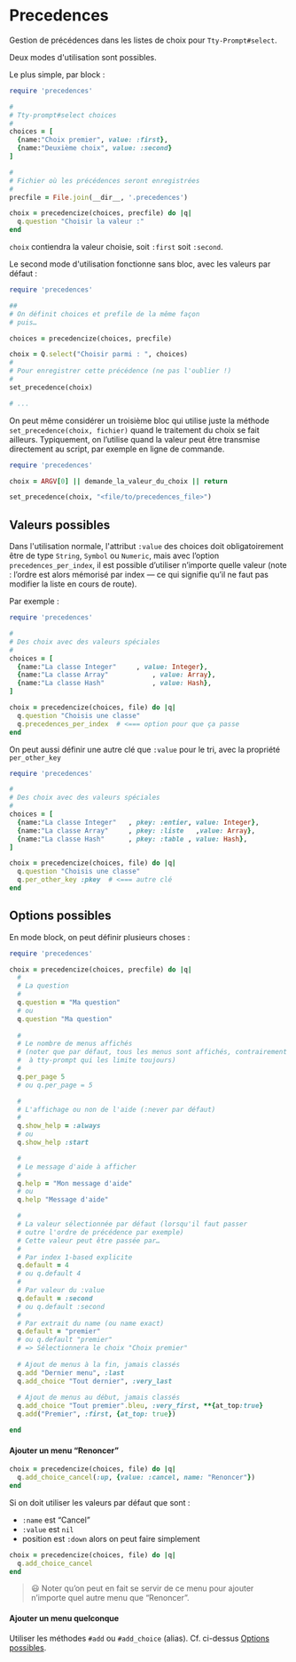 # Precedences

Gestion de précédences dans les listes de choix pour `Tty-Prompt#select`.

Deux modes d'utilisation sont possibles.

Le plus simple, par block :

~~~ruby
require 'precedences'

#
# Tty-prompt#select choices
#
choices = [
  {name:"Choix premier", value: :first},
  {name:"Deuxième choix", value: :second}
]

# 
# Fichier où les précédences seront enregistrées
# 
precfile = File.join(__dir__, '.precedences')

choix = precedencize(choices, precfile) do |q|
  q.question "Choisir la valeur :"
end

~~~

`choix` contiendra la valeur choisie, soit `:first` soit `:second`.

Le second mode d'utilisation fonctionne sans bloc, avec les valeurs par défaut :

~~~ruby
require 'precedences'

##
# On définit choices et prefile de la même façon
# puis…

choices = precedencize(choices, precfile)

choix = Q.select("Choisir parmi : ", choices)
#
# Pour enregistrer cette précédence (ne pas l'oublier !)
# 
set_precedence(choix)

# ...
~~~

On peut même considérer un troisième bloc qui utilise juste la méthode `set_precedence(choix, fichier)` quand le traitement du choix se fait ailleurs. Typiquement, on l’utilise quand la valeur peut être transmise directement au script, par exemple en ligne de commande.

~~~ruby
require 'precedences'

choix = ARGV[0] || demande_la_valeur_du_choix || return

set_precedence(choix, "<file/to/precedences_file>")
~~~



## Valeurs possibles

Dans l'utilisation normale, l'attribut `:value` des choices doit obligatoirement être de type `String`, `Symbol` ou `Numeric`, mais avec l’option `precedences_per_index`, il est possible d’utiliser n’importe quelle valeur (note : l’ordre est alors mémorisé par index — ce qui signifie qu’il ne faut pas modifier la liste en cours de route).

Par exemple :

~~~ruby
require 'precedences'

#
# Des choix avec des valeurs spéciales
#
choices = [
  {name:"La classe Integer"		, value: Integer},
  {name:"La classe Array"			, value: Array},
  {name:"La classe Hash"			, value: Hash},
]

choix = precedencize(choices, file) do |q|
  q.question "Choisis une classe"
  q.precedences_per_index  # <=== option pour que ça passe
end
~~~

On peut aussi définir une autre clé que `:value` pour le tri, avec la propriété `per_other_key`

~~~ruby
require 'precedences'

#
# Des choix avec des valeurs spéciales
#
choices = [
  {name:"La classe Integer"   , pkey: :entier, value: Integer},
  {name:"La classe Array"     , pkey: :liste   ,value: Array},
  {name:"La classe Hash"      , pkey: :table , value: Hash},
]

choix = precedencize(choices, file) do |q|
  q.question "Choisis une classe"
  q.per_other_key :pkey  # <=== autre clé
end
~~~

<a name="options"></a>

## Options possibles

En mode block, on peut définir plusieurs choses :

~~~ruby
require 'precedences'

choix = precedencize(choices, precfile) do |q|
  # 
  # La question
  # 
  q.question = "Ma question"
  # ou
  q.question "Ma question"
  
  #
  # Le nombre de menus affichés
  # (noter que par défaut, tous les menus sont affichés, contrairement
  #  à tty-prompt qui les limite toujours)
  #
  q.per_page 5
  # ou q.per_page = 5

  # 
  # L'affichage ou non de l'aide (:never par défaut)
  # 
  q.show_help = :always
  # ou
  q.show_help :start

  # 
  # Le message d'aide à afficher
  # 
  q.help = "Mon message d'aide"
  # ou
  q.help "Message d'aide"

  #
  # La valeur sélectionnée par défaut (lorsqu'il faut passer
  # outre l'ordre de précédence par exemple)
  # Cette valeur peut être passée par…
  # 
  # Par index 1-based explicite
  q.default = 4
  # ou q.default 4
  # 
  # Par valeur du :value
  q.default = :second
  # ou q.default :second
  # 
  # Par extrait du name (ou name exact)
  q.default = "premier"
  # ou q.default "premier"
  # => Sélectionnera le choix "Choix premier"
  
  # Ajout de menus à la fin, jamais classés
  q.add "Dernier menu", :last
  q.add_choice "Tout dernier", :very_last
  
  # Ajout de menus au début, jamais classés
  q.add_choice "Tout premier".bleu, :very_first, **{at_top:true}
  q.add("Premier", :first, {at_top: true})

end

~~~

#### Ajouter un menu “Renoncer”

~~~ruby
choix = precedencize(choices, file) do |q|
  q.add_choice_cancel(:up, {value: :cancel, name: "Renoncer"})
end
~~~

Si on doit utiliser les valeurs par défaut que sont :

* `:name` est “Cancel”
* `:value` est `nil`
* position est `:down` alors on peut faire simplement

~~~ruby
choix = precedencize(choices, file) do |q|
  q.add_choice_cancel
end
~~~

> 😃 Noter qu’on peut en fait se servir de ce menu pour ajouter n’importe quel autre menu que “Renoncer”.



#### Ajouter un menu quelconque

Utiliser les méthodes `#add` ou `#add_choice` (alias). Cf. ci-dessus [Options possibles](#options).
